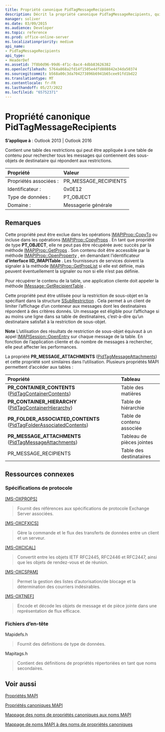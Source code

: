 ```yaml
---
title: Propriété canonique PidTagMessageRecipients
description: Décrit la propriété canonique PidTagMessageRecipients, qui contient une table des restrictions qui peut être appliquée à une table des matières.
manager: soliver
ms.date: 03/09/2015
ms.audience: Developer
ms.topic: reference
ms.prod: office-online-server
ms.localizationpriority: medium
api_name:
- PidTagMessageRecipients
api_type:
- HeaderDef
ms.assetid: 7f8b0d96-99d6-4f1c-8ac4-4dbb83626382
ms.openlocfilehash: 5764a868a2fd14f1505e4dfd888842e34da50374
ms.sourcegitcommit: b568a00c3da704273896b6941b65cee91fd1bd22
ms.translationtype: MT
ms.contentlocale: fr-FR
ms.lasthandoff: 05/27/2022
ms.locfileid: "65752371"
---
```

# <a name="pidtagmessagerecipients-canonical-property"></a>Propriété canonique PidTagMessageRecipients

  
  
**S’applique à** : Outlook 2013 | Outlook 2016 
  
Contient une table des restrictions qui peut être appliquée à une table de contenu pour rechercher tous les messages qui contiennent des sous-objets de destinataire qui répondent aux restrictions. 
  
|Propriété|Valeur|
|:-----|:-----|
|Propriétés associées :  <br/> |PR_MESSAGE_RECIPIENTS  <br/> |
|Identificateur :  <br/> |0x0E12  <br/> |
|Type de données :  <br/> |PT_OBJECT  <br/> |
|Domaine :  <br/> |Messagerie générale  <br/> |
   
## <a name="remarks"></a>Remarques

Cette propriété peut être exclue dans les opérations [IMAPIProp::CopyTo](imapiprop-copyto.md) ou incluse dans les opérations [IMAPIProp::CopyProps](imapiprop-copyprops.md) . En tant que propriété de type **PT_OBJECT**, elle ne peut pas être récupérée avec succès par la méthode [IMAPIProp::GetProps](imapiprop-getprops.md) . Son contenu doit être accessible par la méthode [IMAPIProp::OpenProperty](imapiprop-openproperty.md) , en demandant l’identificateur **d’interface IID_IMAPITable** . Les fournisseurs de services doivent la signaler à la méthode [IMAPIProp::GetPropList](imapiprop-getproplist.md) si elle est définie, mais peuvent éventuellement la signaler ou non si elle n’est pas définie. 
  
Pour récupérer le contenu de la table, une application cliente doit appeler la méthode [IMessage::GetRecipientTable](imessage-getrecipienttable.md) . 
  
Cette propriété peut être utilisée pour la restriction de sous-objet en la spécifiant dans la structure [SSubRestriction](ssubrestriction.md) . Cela permet à un client de limiter l’affichage d’un conteneur aux messages dont les destinataires répondent à des critères donnés. Un message est éligible pour l’affichage si au moins une ligne dans sa table de destinataires, c’est-à-dire qu’un destinataire satisfait à la restriction de sous-objet. 
  
 **Note** L’utilisation des résultats de restriction de sous-objet équivaut à un appel [IMAPISession::OpenEntry](imapisession-openentry.md) sur chaque message de la table. En fonction de l’application cliente et du nombre de messages à rechercher, elle peut affecter les performances. 
  
La propriété **PR_MESSAGE_ATTACHMENTS** ([PidTagMessageAttachments](pidtagmessageattachments-canonical-property.md)) et cette propriété sont similaires dans l’utilisation. Plusieurs propriétés MAPI permettent d’accéder aux tables : 
  
|**Propriété**|**Tableau**|
|:-----|:-----|
|**PR_CONTAINER_CONTENTS** ([PidTagContainerContents](pidtagcontainercontents-canonical-property.md))  <br/> |Table des matières  <br/> |
|**PR_CONTAINER_HIERARCHY** ([PidTagContainerHierarchy](pidtagcontainerhierarchy-canonical-property.md))  <br/> |Table de hiérarchie  <br/> |
|**PR_FOLDER_ASSOCIATED_CONTENTS** ([PidTagFolderAssociatedContents](pidtagfolderassociatedcontents-canonical-property.md))  <br/> |Table de contenu associée  <br/> |
|**PR_MESSAGE_ATTACHMENTS** ([PidTagMessageAttachments](pidtagmessageattachments-canonical-property.md))  <br/> |Tableau de pièces jointes  <br/> |
|PR_MESSAGE_RECIPIENTS  <br/> |Table des destinataires  <br/> |
   
## <a name="related-resources"></a>Ressources connexes

### <a name="protocol-specifications"></a>Spécifications de protocole

[[MS-OXPROPS]](https://msdn.microsoft.com/library/f6ab1613-aefe-447d-a49c-18217230b148%28Office.15%29.aspx)
  
> Fournit des références aux spécifications de protocole Exchange Server associées.
    
[[MS-OXCFXICS]](https://msdn.microsoft.com/library/b9752f3d-d50d-44b8-9e6b-608a117c8532%28Office.15%29.aspx)
  
> Gère la commande et le flux des transferts de données entre un client et un serveur.
    
[[MS-OXCICAL]](https://msdn.microsoft.com/library/a685a040-5b69-4c84-b084-795113fb4012%28Office.15%29.aspx)
  
> Convertit entre les objets IETF RFC2445, RFC2446 et RFC2447, ainsi que les objets de rendez-vous et de réunion.
    
[[MS-OXCSPAM]](https://msdn.microsoft.com/library/522f8587-4aed-4cd6-831b-40bd87862189%28Office.15%29.aspx)
  
> Permet la gestion des listes d’autorisation/de blocage et la détermination des courriers indésirables.
    
[[MS-OXTNEF]](https://msdn.microsoft.com/library/1f0544d7-30b7-4194-b58f-adc82f3763bb%28Office.15%29.aspx)
  
> Encode et décode les objets de message et de pièce jointe dans une représentation de flux efficace.
    
### <a name="header-files"></a>Fichiers d’en-tête

Mapidefs.h
  
> Fournit des définitions de type de données.
    
Mapitags.h
  
> Contient des définitions de propriétés répertoriées en tant que noms secondaires.
    
## <a name="see-also"></a>Voir aussi



[Propriétés MAPI](mapi-properties.md)
  
[Propriétés canoniques MAPI](mapi-canonical-properties.md)
  
[Mappage des noms de propriétés canoniques aux noms MAPI](mapping-canonical-property-names-to-mapi-names.md)
  
[Mappage de noms MAPI à des noms de propriétés canoniques](mapping-mapi-names-to-canonical-property-names.md)

